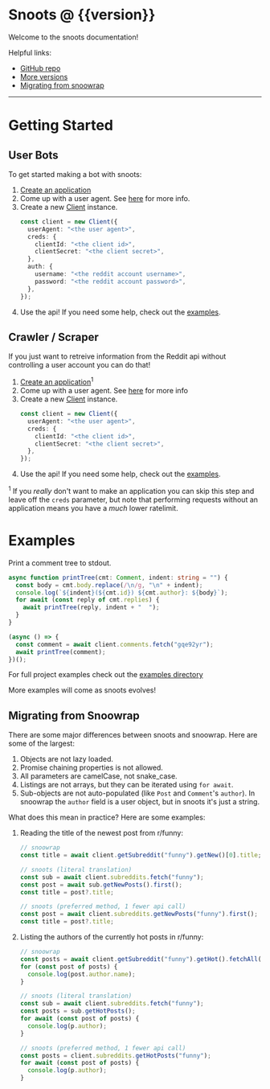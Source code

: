<!-- This README will become the documentation home page. -->

# Snoots @ {{version}}

Welcome to the snoots documentation!

Helpful links:

- [GitHub repo](https://github.com/thislooksfun/snoots)
- [More versions](https://thislooks.fun/snoots/docs)
- [Migrating from snoowrap](#migrating-from-snoowrap)

---

# Getting Started

## User Bots

To get started making a bot with snoots:

1. [Create an application][creds]
1. Come up with a user agent. See [here][ua] for more info.
1. Create a new [Client][cd] instance.
   ```ts
   const client = new Client({
     userAgent: "<the user agent>",
     creds: {
       clientId: "<the client id>",
       clientSecret: "<the client secret>",
     },
     auth: {
       username: "<the reddit account username>",
       password: "<the reddit account password>",
     },
   });
   ```
1. Use the api! If you need some help, check out the [examples](#examples).

## Crawler / Scraper

If you just want to retreive information from the Reddit api without controlling
a user account you can do that!

1. [Create an application][creds]<sup>1</sup>
1. Come up with a user agent. See [here][ua] for more info
1. Create a new [Client][cd] instance.
   ```ts
   const client = new Client({
     userAgent: "<the user agent>",
     creds: {
       clientId: "<the client id>",
       clientSecret: "<the client secret>",
     },
   });
   ```
1. Use the api! If you need some help, check out the [examples](#examples).

<sup>1</sup> If you _really_ don't want to make an application you can skip this
step and leave off the `creds` parameter, but note that performing requests
without an application means you have a _much_ lower ratelimit.

# Examples

Print a comment tree to stdout.

```ts
async function printTree(cmt: Comment, indent: string = "") {
  const body = cmt.body.replace(/\n/g, "\n" + indent);
  console.log(`${indent}(${cmt.id}) ${cmt.author}: ${body}`);
  for await (const reply of cmt.replies) {
    await printTree(reply, indent + "  ");
  }
}

(async () => {
  const comment = await client.comments.fetch("gqe92yr");
  await printTree(comment);
})();
```

For full project examples check out the [examples directory][exdir]

More examples will come as snoots evolves!

## Migrating from Snoowrap

There are some major differences between snoots and snoowrap. Here are some of
the largest:

1. Objects are not lazy loaded.
1. Promise chaining properties is not allowed.
1. All parameters are camelCase, not snake_case.
1. Listings are not arrays, but they can be iterated using `for await`.
1. Sub-objects are not auto-populated (like `Post` and `Comment`'s `author`). In
   snoowrap the `author` field is a user object, but in snoots it's just a
   string.

What does this mean in practice? Here are some examples:

1. Reading the title of the newest post from r/funny:

   ```ts
   // snoowrap
   const title = await client.getSubreddit("funny").getNew()[0].title;

   // snoots (literal translation)
   const sub = await client.subreddits.fetch("funny");
   const post = await sub.getNewPosts().first();
   const title = post?.title;

   // snoots (preferred method, 1 fewer api call)
   const post = await client.subreddits.getNewPosts("funny").first();
   const title = post?.title;
   ```

1. Listing the authors of the currently hot posts in r/funny:

   ```ts
   // snoowrap
   const posts = await client.getSubreddit("funny").getHot().fetchAll();
   for (const post of posts) {
     console.log(post.author.name);
   }

   // snoots (literal translation)
   const sub = await client.subreddits.fetch("funny");
   const posts = sub.getHotPosts();
   for await (const post of posts) {
     console.log(p.author);
   }

   // snoots (preferred method, 1 fewer api call)
   const posts = client.subreddits.getHotPosts("funny");
   for await (const post of posts) {
     console.log(p.author);
   }
   ```

<!-- Links -->

[cd]: ./classes/Client.html
[ua]: ./interfaces/ClientOptions.html#userAgent
[creds]: ./interfaces/Credentials.html
[exdir]: https://github.com/thislooksfun/snoots/blob/master/examples
